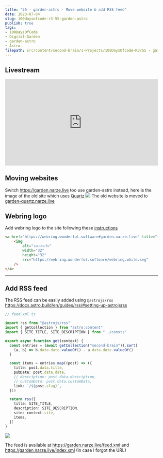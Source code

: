 ```yaml
---
title: "55 - garden-astro - Move website & add RSS feed"
date: 2023-07-04
slug: 100daysofcode-r3-55-garden-astro
publish: true
tags:
- 100DaysOfCode
- Digital-Garden
- garden-astro
- Astro
filepath: src/content/second-brain/1-Projects/100DaysOfCode-R3/55 - garden-astro.md
---
```


## Livestream

<iframe width="100%" style="aspect-ratio: 16 / 9;" src="https://www.youtube.com/embed/gOJU88MIXjs" title="YouTube video player" frameborder="0" allow="accelerometer; autoplay; clipboard-write; encrypted-media; gyroscope; picture-in-picture; web-share" allowfullscreen></iframe>

## Moving websites

Switch https://garden.narze.live too use garden-astro instead, here is the image of the old site which uses [Quartz](https://github.com/jackyzha0/quartz) ![](1-Projects/100DaysOfCode-R3/attachments/55%20-%20garden-astro.png)
The old website is moved to [garden-quartz.narze.live](https://garden-quartz.narze.live)

## Webring logo

Add webring logo to the site following these [instructions](https://github.com/wonderfulsoftware/webring#%E0%B8%A3%E0%B9%88%E0%B8%A7%E0%B8%A1%E0%B8%A7%E0%B8%87)

```html
<a href="https://webring.wonderful.software#garden.narze.live" title="วงแหวนเว็บ" style="width: 32px; display: block; margin: 0 auto;">
    <img
        alt="วงแหวนเว็บ"
        width="32"
        height="32"
        src="https://webring.wonderful.software/webring.white.svg"
    />
</a>
```

***

## Add RSS feed

The RSS feed can be easily added using `@astrojs/rss`  https://docs.astro.build/en/guides/rss/#setting-up-astrojsrss

```typescript
// feed.xml.ts

import rss from "@astrojs/rss"
import { getCollection } from "astro:content"
import { SITE_TITLE, SITE_DESCRIPTION } from "../consts"

export async function get(context) {
  const entries = (await getCollection("second-brain")).sort(
    (a, b) => b.data.date.valueOf() - a.data.date.valueOf()
  )

  const items = entries.map((post) => ({
    title: post.data.title,
    pubDate: post.data.date,
    // description: post.data.description,
    // customData: post.data.customData,
    link: `/${post.slug}`,
  }))

  return rss({
    title: SITE_TITLE,
    description: SITE_DESCRIPTION,
    site: context.site,
    items,
  })
}
```

![](1-Projects/100DaysOfCode-R3/attachments/55%20-%20garden-astro-1.png)

The feed is available at https://garden.narze.live/feed.xml and https://garden.narze.live/index.xml (In case I forgot the URL)

